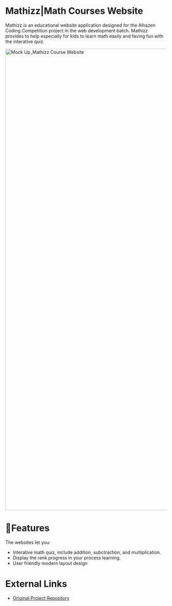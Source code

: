 # Mathizz|Math Courses Website
Mathizz is an educational website application designed for the Alhazen Coding Competition project in the web development batch. Mathizz provides to help especially for kids to learn math easily and faving fun with the interative quiz.

<img width="1440" alt="Mock Up_Mathizz Course Website" src="https://github.com/ameliacahyanii/Mathizz-Courses-Website/assets/110214422/2b9808cf-662c-4e04-a2f4-00f2bcddb7bd">

# 📑Features
The websites let you: 
- Interative math quiz, include addition, subctraction, and multiplication. 
- Display the rank progress in your process learning. 
- User friendly modern layout design

# External Links
- [Original Project Repository](https://github.com/ameliacahyanii/Mathizz-Courses-Website)

